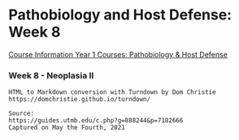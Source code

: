 # Pathobiology and Host Defense: Week 8

[Course Information Year 1 Courses: Pathobiology & Host Defense](/usmle/phd/course-information.md)

### Week 8 - Neoplasia II

```
HTML to Markdown conversion with Turndown by Dom Christie
https://domchristie.github.io/turndown/

Source:
https://guides.utmb.edu/c.php?g=888244&p=7182666
Captured on May the Fourth, 2021
```
